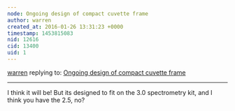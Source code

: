 ```yaml
---
node: Ongoing design of compact cuvette frame
author: warren
created_at: 2016-01-26 13:31:23 +0000
timestamp: 1453815083
nid: 12616
cid: 13400
uid: 1
---
```




[warren](../profile/warren) replying to: [Ongoing design of compact cuvette frame](../notes/warren/01-25-2016/ongoing-design-of-compact-cuvette-frame)

----
I think it will be! But its designed to fit on the 3.0 spectrometry kit, and I think you have the 2.5, no?